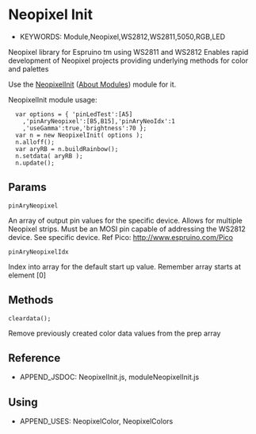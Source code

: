 <!--- Copyright (c) 2018 Robin G. Cox  See the file LICENSE for copying permission -->
Neopixel Init
=====================

* KEYWORDS: Module,Neopixel,WS2812,WS2811,5050,RGB,LED

Neopixel library for Espruino tm using WS2811 and WS2812
Enables rapid development of Neopixel projects providing underlying methods for color and palettes


Use the [NeopixelInit](/modules/NeopixelInit.js) ([About Modules](/Modules)) module for it.


NeopixelInit module usage:

```
  var options = { 'pinLedTest':[A5]
    ,'pinAryNeopixel':[B5,B15],'pinAryNeoIdx':1
    ,'useGamma':true,'brightness':70 };
  var n = new NeopixelInit( options );
  n.alloff();
  var aryRB = n.buildRainbow();
  n.setdata( aryRB );
  n.update();
```


Params
------

```
pinAryNeopixel
```
An array of output pin values for the specific device. Allows for multiple Neopixel strips.
Must be an MOSI pin capable of addressing the WS2812 device. See specific device. Ref Pico: http://www.espruino.com/Pico

```
pinAryNeopixelIdx
```
Index into array for the default start up value. Remember array starts at element [0]
 


Methods
-------

```
cleardata();
```
Remove previously created color data values from the prep array



Reference
  ---------

  * APPEND_JSDOC: NeopixelInit.js, moduleNeopixelInit.js
  
  Using
  -----

  * APPEND_USES: NeopixelColor, NeopixelColors
  